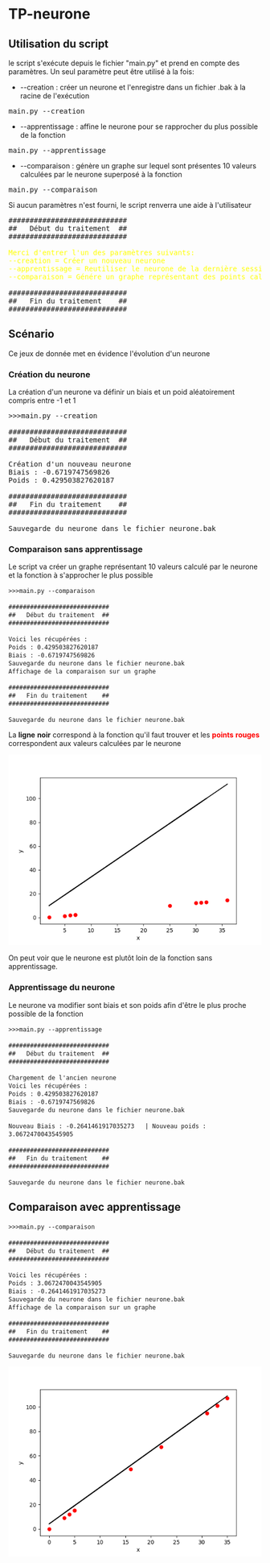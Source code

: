 # TP-neurone
<p></p>

## Utilisation du script
le script s'exécute depuis le fichier "main.py" et prend en compte des paramètres. Un seul paramètre peut être utilisé à la fois:
- --creation : créer un neurone et l'enregistre dans un fichier .bak à la racine de l'exécution
 <pre>main.py --creation</pre>
- --apprentissage : affine le neurone pour se rapprocher du plus possible de la fonction
<pre>main.py --apprentissage</pre>
- --comparaison : génère un graphe sur lequel sont présentes 10 valeurs calculées par le neurone superposé à la fonction
<pre>main.py --comparaison</pre>

Si aucun paramètres n'est fourni, le script renverra une aide à l'utilisateur
<pre>############################
##   Début du traitement  ##
############################
    
<span style="color:yellow">Merci d'entrer l'un des paramètres suivants:
--creation = Créer un nouveau neurone
--apprentissage = Reutiliser le neurone de la dernière session afin de l'affiner
--comparaison = Génére un graphe représentant des points calculés par le neurone et la courbe de la fonction désirée</span>
    
############################
##   Fin du traitement    ##
############################</pre>
## Scénario
<p>Ce jeux de donnée met en évidence l'évolution d'un neurone</p>

### Création du neurone
La création d'un neurone va définir un biais et un poid aléatoirement compris entre -1 et 1 
<pre>>>>main.py --creation
    
############################
##   Début du traitement  ##
############################
    
Création d'un nouveau neurone
Biais : -0.6719747569826
Poids : 0.429503827620187
    
############################
##   Fin du traitement    ##
############################

Sauvegarde du neurone dans le fichier neurone.bak
</pre>

### Comparaison sans apprentissage
Le script va créer un graphe représentant 10 valeurs calculé par le neurone et la fonction à s'approcher le plus possible
```
>>>main.py --comparaison
    
############################
##   Début du traitement  ##
############################
    
Voici les récupérées :
Poids : 0.429503827620187
Biais : -0.6719747569826
Sauvegarde du neurone dans le fichier neurone.bak
Affichage de la comparaison sur un graphe
    
############################
##   Fin du traitement    ##
############################

Sauvegarde du neurone dans le fichier neurone.bak
```
 
La **ligne** **noir** correspond à la fonction qu'il faut trouver et les <span style="color:red">**points** **rouges**</span> correspondent aux valeurs calculées par le neurone

 ![ComparaisonSansApprentissage](https://github.com/fab37100/TP-neurone/blob/master/images/1.png "graphe sans apprentissage")

On peut voir que le neurone est plutôt loin de la fonction sans apprentissage.
### Apprentissage du neurone
Le neurone va modifier sont biais et son poids afin d'être le plus proche possible de la fonction
```
>>>main.py --apprentissage
    
############################
##   Début du traitement  ##
############################
    
Chargement de l'ancien neurone
Voici les récupérées :
Poids : 0.429503827620187
Biais : -0.6719747569826
Sauvegarde du neurone dans le fichier neurone.bak
    
Nouveau Biais : -0.2641461917035273   | Nouveau poids : 3.0672470043545905
    
############################
##   Fin du traitement    ##
############################

Sauvegarde du neurone dans le fichier neurone.bak
```

## Comparaison avec apprentissage
```
>>>main.py --comparaison
    
############################
##   Début du traitement  ##
############################
    
Voici les récupérées :
Poids : 3.0672470043545905
Biais : -0.2641461917035273
Sauvegarde du neurone dans le fichier neurone.bak
Affichage de la comparaison sur un graphe
    
############################
##   Fin du traitement    ##
############################

Sauvegarde du neurone dans le fichier neurone.bak
```
![ComparaisonAvecApprentissage](https://github.com/fab37100/TP-neurone/blob/master/images/2.png "graphe avec apprentissage")